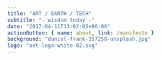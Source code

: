 ```yaml
---
title: "ART / EARTH / TECH"
subtitle: "- wisdom today -"
date: "2017-04-11T13:02:05+06:00"
actionButton: { name: about, link: /manifesto }
background: "daniel-frank-357258-unsplash.jpg"
logo: "aet-logo-white-02.svg"
---
```


